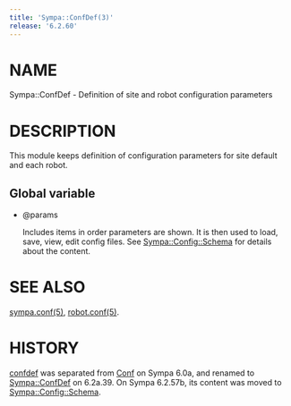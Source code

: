 ```yaml
---
title: 'Sympa::ConfDef(3)'
release: '6.2.60'
---
```


# NAME

Sympa::ConfDef - Definition of site and robot configuration parameters

# DESCRIPTION

This module keeps definition of configuration parameters for site default
and each robot.

## Global variable

- @params

    Includes items in order parameters are shown.
    It is then used to load, save, view, edit config files.
    See [Sympa::Config::Schema](./Sympa-Config-Schema.3.md) for details about the content.

# SEE ALSO

[sympa.conf(5)](./sympa.conf.5.md), [robot.conf(5)](./robot.conf.5.md).

# HISTORY

[confdef](https://metacpan.org/pod/confdef) was separated from [Conf](https://metacpan.org/pod/Conf) on Sympa 6.0a,
and renamed to [Sympa::ConfDef](./Sympa-ConfDef.3.md) on 6.2a.39.
On Sympa 6.2.57b, its content was moved to [Sympa::Config::Schema](./Sympa-Config-Schema.3.md).
